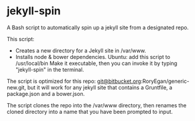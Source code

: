 # jekyll-spin
A Bash script to automatically spin up a jekyll site from a designated repo.

This script:
 - Creates a new directory for a Jekyll site in /var/www.
 - Installs node & bower dependencies.
Ubuntu: add this script to /usr/local/bin
Make it executable, then you can invoke it by typing "jekyll-spin" in the terminal.

The script is optimized for this repo: git@bitbucket.org:RoryEgan/generic-new.git,
but it will work for any jekyll site that contains a Gruntfile, a package.json
and a bower.json.

The script clones the repo into the /var/www directory, then renames the cloned
directory into a name that you have been prompted to input.
